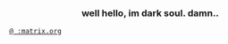 <h3 align="center" title="darksoul">well hello, im dark soul. damn.. </h1>

<p> <a href="https://matrix.to/#/@ :matrix.org" title="Matrix User ID"><code>@ :matrix.org</code></a> </p>
